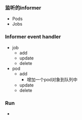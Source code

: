 

### 监听的informer

* Pods
* Jobs

### Informer event handler

* job
    * add
    * update
    * delete
* pod
    * add
        * 增加一个pod对象到队列中
    * update
    * delete

### Run

* 
